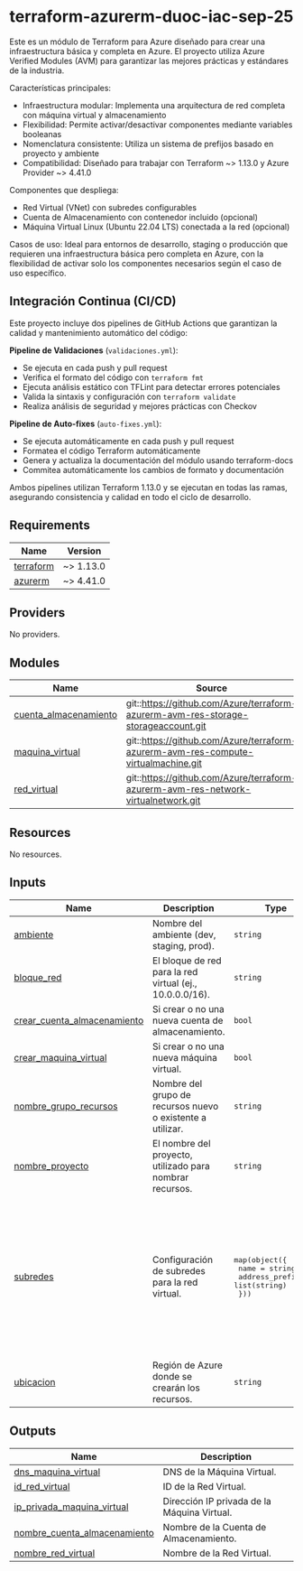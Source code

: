 # terraform-azurerm-duoc-iac-sep-25

Este es un módulo de Terraform para Azure diseñado para crear una infraestructura básica y completa en Azure. El proyecto utiliza Azure Verified Modules (AVM) para garantizar las mejores prácticas y estándares de la industria.

Características principales:
- Infraestructura modular: Implementa una arquitectura de red completa con máquina virtual y almacenamiento
- Flexibilidad: Permite activar/desactivar componentes mediante variables booleanas
- Nomenclatura consistente: Utiliza un sistema de prefijos basado en proyecto y ambiente
- Compatibilidad: Diseñado para trabajar con Terraform ~> 1.13.0 y Azure Provider ~> 4.41.0

Componentes que despliega:
- Red Virtual (VNet) con subredes configurables
- Cuenta de Almacenamiento con contenedor incluido (opcional)
- Máquina Virtual Linux (Ubuntu 22.04 LTS) conectada a la red (opcional)

Casos de uso: Ideal para entornos de desarrollo, staging o producción que requieren una infraestructura básica pero completa en Azure, con la flexibilidad de activar solo los componentes necesarios según el caso de uso específico.

## Integración Continua (CI/CD)

Este proyecto incluye dos pipelines de GitHub Actions que garantizan la calidad y mantenimiento automático del código:

**Pipeline de Validaciones** (`validaciones.yml`):
- Se ejecuta en cada push y pull request
- Verifica el formato del código con `terraform fmt`
- Ejecuta análisis estático con TFLint para detectar errores potenciales
- Valida la sintaxis y configuración con `terraform validate`
- Realiza análisis de seguridad y mejores prácticas con Checkov

**Pipeline de Auto-fixes** (`auto-fixes.yml`):
- Se ejecuta automáticamente en cada push y pull request
- Formatea el código Terraform automáticamente
- Genera y actualiza la documentación del módulo usando terraform-docs
- Commitea automáticamente los cambios de formato y documentación

Ambos pipelines utilizan Terraform 1.13.0 y se ejecutan en todas las ramas, asegurando consistencia y calidad en todo el ciclo de desarrollo.

<!-- BEGIN_TF_DOCS -->
## Requirements

| Name | Version |
|------|---------|
| <a name="requirement_terraform"></a> [terraform](#requirement\_terraform) | ~> 1.13.0 |
| <a name="requirement_azurerm"></a> [azurerm](#requirement\_azurerm) | ~> 4.41.0 |

## Providers

No providers.

## Modules

| Name | Source | Version |
|------|--------|---------|
| <a name="module_cuenta_almacenamiento"></a> [cuenta\_almacenamiento](#module\_cuenta\_almacenamiento) | git::https://github.com/Azure/terraform-azurerm-avm-res-storage-storageaccount.git | 9d977b5d1a5412a2b79113cfdbcac457c8b5858c |
| <a name="module_maquina_virtual"></a> [maquina\_virtual](#module\_maquina\_virtual) | git::https://github.com/Azure/terraform-azurerm-avm-res-compute-virtualmachine.git | c47eeb60116a6bd7a4073f96d6239f355e661f8e |
| <a name="module_red_virtual"></a> [red\_virtual](#module\_red\_virtual) | git::https://github.com/Azure/terraform-azurerm-avm-res-network-virtualnetwork.git | 92d91187f566fc47313e1d54cda366a5acd3be55 |

## Resources

No resources.

## Inputs

| Name | Description | Type | Default | Required |
|------|-------------|------|---------|:--------:|
| <a name="input_ambiente"></a> [ambiente](#input\_ambiente) | Nombre del ambiente (dev, staging, prod). | `string` | `"dev"` | no |
| <a name="input_bloque_red"></a> [bloque\_red](#input\_bloque\_red) | El bloque de red para la red virtual (ej., 10.0.0.0/16). | `string` | `"10.0.0.0/16"` | no |
| <a name="input_crear_cuenta_almacenamiento"></a> [crear\_cuenta\_almacenamiento](#input\_crear\_cuenta\_almacenamiento) | Si crear o no una nueva cuenta de almacenamiento. | `bool` | `true` | no |
| <a name="input_crear_maquina_virtual"></a> [crear\_maquina\_virtual](#input\_crear\_maquina\_virtual) | Si crear o no una nueva máquina virtual. | `bool` | `true` | no |
| <a name="input_nombre_grupo_recursos"></a> [nombre\_grupo\_recursos](#input\_nombre\_grupo\_recursos) | Nombre del grupo de recursos nuevo o existente a utilizar. | `string` | `""` | no |
| <a name="input_nombre_proyecto"></a> [nombre\_proyecto](#input\_nombre\_proyecto) | El nombre del proyecto, utilizado para nombrar recursos. | `string` | n/a | yes |
| <a name="input_subredes"></a> [subredes](#input\_subredes) | Configuración de subredes para la red virtual. | <pre>map(object({<br/>    name             = string<br/>    address_prefixes = list(string)<br/>  }))</pre> | <pre>{<br/>  "subred1": {<br/>    "address_prefixes": [<br/>      "10.0.0.0/24"<br/>    ],<br/>    "name": "subred1"<br/>  },<br/>  "subred2": {<br/>    "address_prefixes": [<br/>      "10.0.1.0/24"<br/>    ],<br/>    "name": "subred2"<br/>  }<br/>}</pre> | no |
| <a name="input_ubicacion"></a> [ubicacion](#input\_ubicacion) | Región de Azure donde se crearán los recursos. | `string` | n/a | yes |

## Outputs

| Name | Description |
|------|-------------|
| <a name="output_dns_maquina_virtual"></a> [dns\_maquina\_virtual](#output\_dns\_maquina\_virtual) | DNS de la Máquina Virtual. |
| <a name="output_id_red_virtual"></a> [id\_red\_virtual](#output\_id\_red\_virtual) | ID de la Red Virtual. |
| <a name="output_ip_privada_maquina_virtual"></a> [ip\_privada\_maquina\_virtual](#output\_ip\_privada\_maquina\_virtual) | Dirección IP privada de la Máquina Virtual. |
| <a name="output_nombre_cuenta_almacenamiento"></a> [nombre\_cuenta\_almacenamiento](#output\_nombre\_cuenta\_almacenamiento) | Nombre de la Cuenta de Almacenamiento. |
| <a name="output_nombre_red_virtual"></a> [nombre\_red\_virtual](#output\_nombre\_red\_virtual) | Nombre de la Red Virtual. |
<!-- END_TF_DOCS -->
